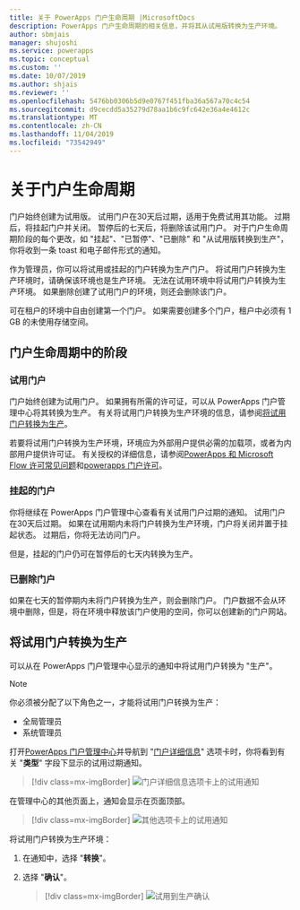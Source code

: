 ```yaml
---
title: 关于 PowerApps 门户生命周期 |MicrosoftDocs
description: PowerApps 门户生命周期的相关信息，并将其从试用版转换为生产环境。
author: sbmjais
manager: shujoshi
ms.service: powerapps
ms.topic: conceptual
ms.custom: ''
ms.date: 10/07/2019
ms.author: shjais
ms.reviewer: ''
ms.openlocfilehash: 5476bb0306b5d9e0767f451fba36a567a70c4c54
ms.sourcegitcommit: d9cecdd5a35279d78aa1b6c9fc642e36a4e4612c
ms.translationtype: MT
ms.contentlocale: zh-CN
ms.lasthandoff: 11/04/2019
ms.locfileid: "73542949"
---
```

# <a name="about-portal-lifecycle"></a>关于门户生命周期

门户始终创建为试用版。 试用门户在30天后过期，适用于免费试用其功能。 过期后，将挂起门户并关闭。 暂停后的七天后，将删除该试用门户。 对于门户生命周期阶段的每个更改，如 "挂起"、"已暂停"、"已删除" 和 "从试用版转换到生产"，你将收到一条 toast 和电子邮件形式的通知。

作为管理员，你可以将试用或挂起的门户转换为生产门户。 将试用门户转换为生产环境时，请确保该环境也是生产环境。 无法在试用环境中将试用门户转换为生产环境。 如果删除创建了试用门户的环境，则还会删除该门户。

可在租户的环境中自由创建第一个门户。 如果需要创建多个门户，租户中必须有 1 GB 的未使用存储空间。

## <a name="stages-in-portal-lifecycle"></a>门户生命周期中的阶段

### <a name="trial-portal"></a>试用门户

门户始终创建为试用门户。 如果拥有所需的许可证，可以从 PowerApps 门户管理中心将其转换为生产。 有关将试用门户转换为生产环境的信息，请参阅[将试用门户转换为生产](#convert-a-trial-portal-to-production)。

若要将试用门户转换为生产环境，环境应为外部用户提供必需的加载项，或者为内部用户提供许可证。 有关授权的详细信息，请参阅[PowerApps 和 Microsoft Flow 许可常见问题](https://docs.microsoft.com/power-platform/admin/powerapps-flow-licensing-faq)和[powerapps 门户许可](https://docs.microsoft.com/power-platform/admin/powerapps-flow-licensing-faq#can-you-share-more-details-regarding-the-new-powerapps-portals-licensing)。

### <a name="suspended-portal"></a>挂起的门户

你将继续在 PowerApps 门户管理中心查看有关试用门户过期的通知。 试用门户在30天后过期。 如果在试用期内未将门户转换为生产环境，门户将关闭并置于挂起状态。 过期后，你将无法访问门户。

但是，挂起的门户仍可在暂停后的七天内转换为生产。 

### <a name="deleted-portal"></a>已删除门户

如果在七天的暂停期内未将门户转换为生产，则会删除门户。 门户数据不会从环境中删除，但是，将在环境中释放该门户使用的空间，你可以创建新的门户网站。

## <a name="convert-a-trial-portal-to-production"></a>将试用门户转换为生产

可以从在 PowerApps 门户管理中心显示的通知中将试用门户转换为 "生产"。

> [!NOTE]
> 你必须被分配了以下角色之一，才能将试用门户转换为生产：
> - 全局管理员
> - 系统管理员

打开[PowerApps 门户管理中心](admin-overview.md)并导航到 "[门户详细信息](portal-details.md)" 选项卡时，你将看到有关 "**类型**" 字段下显示的试用过期通知。

> [!div class=mx-imgBorder]
> ![门户详细信息选项卡上的试用通知](../media/admin-center-convert-notif.png "门户详细信息选项卡上的试用通知")

在管理中心的其他页面上，通知会显示在页面顶部。

> [!div class=mx-imgBorder]
> ![其他选项卡上的试用通知](../media/admin-center-convert-notif-all.png "其他选项卡上的试用通知")

将试用门户转换为生产环境：

1.  在通知中，选择 "**转换**"。

2.  选择 "**确认**"。

    > [!div class=mx-imgBorder]
    > ![试用到生产确认](../media/trial-to-prod-confirm.png "试用到生产确认")
